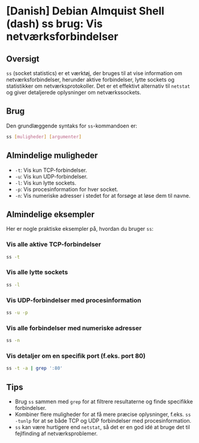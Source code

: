 # [Danish] Debian Almquist Shell (dash) ss brug: Vis netværksforbindelser

## Oversigt
`ss` (socket statistics) er et værktøj, der bruges til at vise information om netværksforbindelser, herunder aktive forbindelser, lytte sockets og statistikker om netværksprotokoller. Det er et effektivt alternativ til `netstat` og giver detaljerede oplysninger om netværkssockets.

## Brug
Den grundlæggende syntaks for `ss`-kommandoen er:

```bash
ss [muligheder] [argumenter]
```

## Almindelige muligheder
- `-t`: Vis kun TCP-forbindelser.
- `-u`: Vis kun UDP-forbindelser.
- `-l`: Vis kun lytte sockets.
- `-p`: Vis procesinformation for hver socket.
- `-n`: Vis numeriske adresser i stedet for at forsøge at løse dem til navne.

## Almindelige eksempler
Her er nogle praktiske eksempler på, hvordan du bruger `ss`:

### Vis alle aktive TCP-forbindelser
```bash
ss -t
```

### Vis alle lytte sockets
```bash
ss -l
```

### Vis UDP-forbindelser med procesinformation
```bash
ss -u -p
```

### Vis alle forbindelser med numeriske adresser
```bash
ss -n
```

### Vis detaljer om en specifik port (f.eks. port 80)
```bash
ss -t -a | grep ':80'
```

## Tips
- Brug `ss` sammen med `grep` for at filtrere resultaterne og finde specifikke forbindelser.
- Kombiner flere muligheder for at få mere præcise oplysninger, f.eks. `ss -tunlp` for at se både TCP og UDP forbindelser med procesinformation.
- `ss` kan være hurtigere end `netstat`, så det er en god idé at bruge det til fejlfinding af netværksproblemer.